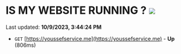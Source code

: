 # IS MY WEBSITE RUNNING ? [![](https://img.shields.io/static/v1?label=Sponsor&message=%E2%9D%A4&logo=GitHub&color=%23fe8e86)](https://github.com/sponsors/<username>)

Last updated: **10/9/2023, 3:44:24 PM**

- `GET` [https://youssefservice.me](https://youssefservice.me) - **Up** (806ms)
